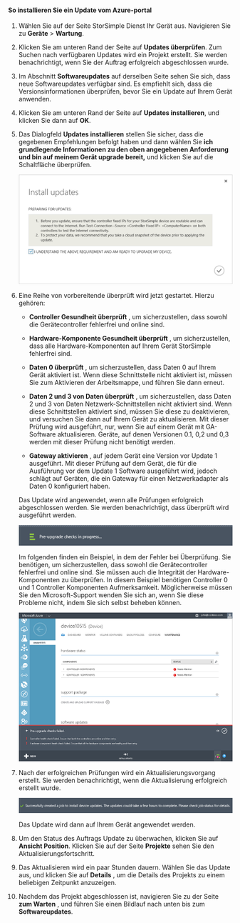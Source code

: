 <!--author=alkohli last changed: 03/17/16-->

#### <a name="to-install-an-update-from-the-azure-portal"></a>So installieren Sie ein Update vom Azure-portal

1. Wählen Sie auf der Seite StorSimple Dienst Ihr Gerät aus. Navigieren Sie zu **Geräte** > **Wartung**.

2. Klicken Sie am unteren Rand der Seite auf **Updates überprüfen**. Zum Suchen nach verfügbaren Updates wird ein Projekt erstellt. Sie werden benachrichtigt, wenn Sie der Auftrag erfolgreich abgeschlossen wurde.

3. Im Abschnitt **Softwareupdates** auf derselben Seite sehen Sie sich, dass neue Softwareupdates verfügbar sind. Es empfiehlt sich, dass die Versionsinformationen überprüfen, bevor Sie ein Update auf Ihrem Gerät anwenden.

4. Klicken Sie am unteren Rand der Seite auf **Updates installieren**, und klicken Sie dann auf **OK**.

5. Das Dialogfeld **Updates installieren** stellen Sie sicher, dass die gegebenen Empfehlungen befolgt haben und dann wählen Sie **ich grundlegende Informationen zu den oben angegebenen Anforderung und bin auf meinem Gerät upgrade bereit,** und klicken Sie auf die Schaltfläche überprüfen.

    ![Bestätigen Sie die Meldung](./media/storsimple-install-update2-via-portal/InstallUpdate12_2M.png)

7. Eine Reihe von vorbereitende überprüft wird jetzt gestartet. Hierzu gehören:

    - **Controller Gesundheit überprüft** , um sicherzustellen, dass sowohl die Gerätecontroller fehlerfrei und online sind.

    - **Hardware-Komponente Gesundheit überprüft** , um sicherzustellen, dass alle Hardware-Komponenten auf Ihrem Gerät StorSimple fehlerfrei sind.

    - **Daten 0 überprüft** , um sicherzustellen, dass Daten 0 auf Ihrem Gerät aktiviert ist. Wenn diese Schnittstelle nicht aktiviert ist, müssen Sie zum Aktivieren der Arbeitsmappe, und führen Sie dann erneut.

    - **Daten 2 und 3 von Daten überprüft** , um sicherzustellen, dass Daten 2 und 3 von Daten Netzwerk-Schnittstellen nicht aktiviert sind. Wenn diese Schnittstellen aktiviert sind, müssen Sie diese zu deaktivieren, und versuchen Sie dann auf Ihrem Gerät zu aktualisieren. Mit dieser Prüfung wird ausgeführt, nur, wenn Sie auf einem Gerät mit GA-Software aktualisieren. Geräte, auf denen Versionen 0.1, 0,2 und 0,3 werden mit dieser Prüfung nicht benötigt werden.

    - **Gateway aktivieren** , auf jedem Gerät eine Version vor Update 1 ausgeführt. Mit dieser Prüfung auf dem Gerät, die für die Ausführung vor dem Update 1 Software ausgeführt wird, jedoch schlägt auf Geräten, die ein Gateway für einen Netzwerkadapter als Daten 0 konfiguriert haben.

    Das Update wird angewendet, wenn alle Prüfungen erfolgreich abgeschlossen werden. Sie werden benachrichtigt, dass überprüft wird ausgeführt werden.

    ![Vor dem Kontrollkästchen Benachrichtigung](./media/storsimple-install-update2-via-portal/InstallUpdate12_3M.png)

    Im folgenden finden ein Beispiel, in dem der Fehler bei Überprüfung. Sie benötigen, um sicherzustellen, dass sowohl die Gerätecontroller fehlerfrei und online sind. Sie müssen auch die Integrität der Hardware-Komponenten zu überprüfen. In diesem Beispiel benötigen Controller 0 und 1 Controller Komponenten Aufmerksamkeit. Möglicherweise müssen Sie den Microsoft-Support wenden Sie sich an, wenn Sie diese Probleme nicht, indem Sie sich selbst beheben können.

     ![Fehler beim überprüft](./media/storsimple-install-update2-via-portal/HCS_PreUpgradeChecksFailed-include.png)

8. Nach der erfolgreichen Prüfungen wird ein Aktualisierungsvorgang erstellt. Sie werden benachrichtigt, wenn die Aktualisierung erfolgreich erstellt wurde.

    ![Aktualisieren Sie die Erstellung der Position](./media/storsimple-install-update2-via-portal/InstallUpdate12_44M.png)

    Das Update wird dann auf Ihrem Gerät angewendet werden.

9. Um den Status des Auftrags Update zu überwachen, klicken Sie auf **Ansicht Position**. Klicken Sie auf der Seite **Projekte** sehen Sie den Aktualisierungsfortschritt.

10. Das Aktualisieren wird ein paar Stunden dauern. Wählen Sie das Update aus, und klicken Sie auf **Details** , um die Details des Projekts zu einem beliebigen Zeitpunkt anzuzeigen.

11. Nachdem das Projekt abgeschlossen ist, navigieren Sie zu der Seite **zum Warten** , und führen Sie einen Bildlauf nach unten bis zum **Softwareupdates**.
